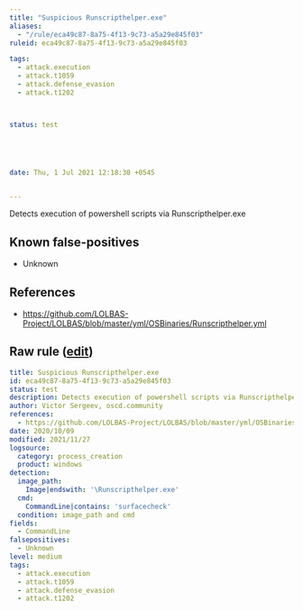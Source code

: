 ```yaml
---
title: "Suspicious Runscripthelper.exe"
aliases:
  - "/rule/eca49c87-8a75-4f13-9c73-a5a29e845f03"
ruleid: eca49c87-8a75-4f13-9c73-a5a29e845f03

tags:
  - attack.execution
  - attack.t1059
  - attack.defense_evasion
  - attack.t1202



status: test





date: Thu, 1 Jul 2021 12:18:30 +0545


---
```


Detects execution of powershell scripts via Runscripthelper.exe

<!--more-->


## Known false-positives

* Unknown



## References

* https://github.com/LOLBAS-Project/LOLBAS/blob/master/yml/OSBinaries/Runscripthelper.yml


## Raw rule ([edit](https://github.com/SigmaHQ/sigma/edit/master/rules/windows/process_creation/proc_creation_win_susp_runscripthelper.yml))
```yaml
title: Suspicious Runscripthelper.exe
id: eca49c87-8a75-4f13-9c73-a5a29e845f03
status: test
description: Detects execution of powershell scripts via Runscripthelper.exe
author: Victor Sergeev, oscd.community
references:
  - https://github.com/LOLBAS-Project/LOLBAS/blob/master/yml/OSBinaries/Runscripthelper.yml
date: 2020/10/09
modified: 2021/11/27
logsource:
  category: process_creation
  product: windows
detection:
  image_path:
    Image|endswith: '\Runscripthelper.exe'
  cmd:
    CommandLine|contains: 'surfacecheck'
  condition: image_path and cmd
fields:
  - CommandLine
falsepositives:
  - Unknown
level: medium
tags:
  - attack.execution
  - attack.t1059
  - attack.defense_evasion
  - attack.t1202

```

